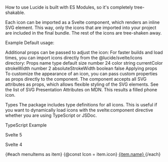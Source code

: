 How to use
Lucide is built with ES Modules, so it's completely tree-shakable.

Each icon can be imported as a Svelte component, which renders an inline SVG element. This way, only the icons that are imported into your project are included in the final bundle. The rest of the icons are tree-shaken away.

Example
Default usage:


<script>
  import { Skull } from '@lucide/svelte';
</script>

<Skull />
Additional props can be passed to adjust the icon:


<script>
  import { Camera } from '@lucide/svelte';
</script>

<Camera color="#ff3e98" />
For faster builds and load times, you can import icons directly from the @lucide/svelte/icons directory:


<script>
  import CircleAlert from '@lucide/svelte/icons/circle-alert';
</script>

<CircleAlert color="#ff3e98" />
Props
name	type	default
size	number	24
color	string	currentColor
strokeWidth	number	2
absoluteStrokeWidth	boolean	false
Applying props
To customize the appearance of an icon, you can pass custom properties as props directly to the component. The component accepts all SVG attributes as props, which allows flexible styling of the SVG elements. See the list of SVG Presentation Attributes on MDN.


<script>
  import { Phone } from '@lucide/svelte';
</script>

<Phone fill="#333" />
This results a filled phone icon.

Types
The package includes type definitions for all icons. This is useful if you want to dynamically load icons with the svelte:component directive whether you are using TypeScript or JSDoc.

TypeScript Example

Svelte 5

Svelte 4

<script lang="ts">
  import { Home, Library, Cog, type Icon as IconType } from '@lucide/svelte';

  type MenuItem = {
    name: string;
    href: string;
    icon: typeof IconType;
  };

  const menuItems: MenuItem[] = [
    {
      name: 'Home',
      href: '/',
      icon: Home
    },
    {
      name: 'Blog',
      href: '/blog',
      icon: Library
    },
    {
      name: 'Projects',
      href: '/projects',
      icon: Cog
    }
  ];
</script>

{#each menuItems as item}
  {@const Icon = item.icon}
  <a href={item.href}>
    <Icon />
    <span>{item.name}</span>
  </a>
{/each}